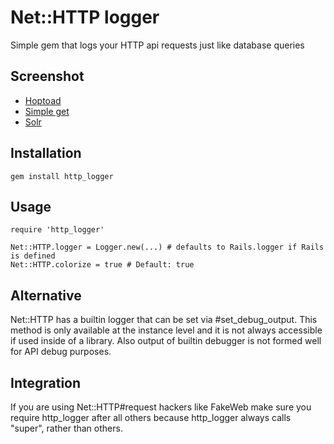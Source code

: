 # Net::HTTP logger

Simple gem that logs your HTTP api requests just like database queries


## Screenshot

* [Hoptoad](https://github.com/railsware/http_logger/raw/master/screenshots/hoptoad.png)
* [Simple get](https://github.com/railsware/http_logger/raw/master/screenshots/rails_console.png)
* [Solr](https://github.com/railsware/http_logger/raw/master/screenshots/solr.png)

## Installation

    gem install http_logger

## Usage

    require 'http_logger'

    Net::HTTP.logger = Logger.new(...) # defaults to Rails.logger if Rails is defined
    Net::HTTP.colorize = true # Default: true


## Alternative

Net::HTTP has a builtin logger that can be set via \#set\_debug\_output.
This method is only available at the instance level and it is not always accessible if used inside of a library. Also output of builtin debugger is not formed well for API debug purposes.

## Integration

If you are using Net::HTTP#request hackers like FakeWeb make sure you require http\_logger after all others because http\_logger always calls "super", rather than others.
